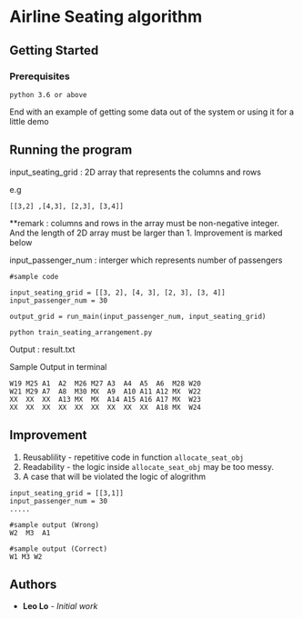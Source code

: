 # Airline Seating algorithm


## Getting Started



### Prerequisites


```
python 3.6 or above
```


End with an example of getting some data out of the system or using it for a little demo

## Running the program

input_seating_grid : 2D array that represents the columns and rows


e.g
```
[[3,2] ,[4,3], [2,3], [3,4]]
```

**remark : columns and rows in the array must be non-negative integer. And the length of 2D array must be larger than 1. Improvement is marked below


input_passenger_num : interger which represents number of passengers


```
#sample code

input_seating_grid = [[3, 2], [4, 3], [2, 3], [3, 4]]
input_passenger_num = 30

output_grid = run_main(input_passenger_num, input_seating_grid)

```

```
python train_seating_arrangement.py
```
Output : result.txt

Sample Output in terminal
```
W19 M25 A1  A2  M26 M27 A3  A4  A5  A6  M28 W20
W21 M29 A7  A8  M30 MX  A9  A10 A11 A12 MX  W22
XX  XX  XX  A13 MX  MX  A14 A15 A16 A17 MX  W23
XX  XX  XX  XX  XX  XX  XX  XX  XX  A18 MX  W24
```

## Improvement 
1. Reusablility - repetitive code in function `allocate_seat_obj`
2. Readability - the logic inside `allocate_seat_obj` may be too messy.
3. A case that will be violated the logic of alogrithm
```
input_seating_grid = [[3,1]]
input_passenger_num = 30
.....

#sample output (Wrong)
W2  M3  A1

#sample output (Correct)
W1 M3 W2
```


## Authors

* **Leo Lo** - *Initial work*
